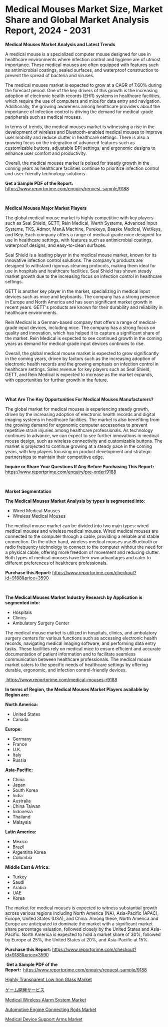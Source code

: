<p><h1>Medical Mouses Market Size, Market Share and Global Market Analysis Report, 2024 - 2031</h1></p><p><strong>Medical Mouses Market Analysis and Latest Trends</strong></p>
<p><p>A medical mouse is a specialized computer mouse designed for use in healthcare environments where infection control and hygiene are of utmost importance. These medical mouses are often equipped with features such as antimicrobial coatings, sealed surfaces, and waterproof construction to prevent the spread of bacteria and viruses.</p><p>The medical mouses market is expected to grow at a CAGR of 7.60% during the forecast period. One of the key drivers of this growth is the increasing adoption of electronic health records (EHR) systems in healthcare facilities, which require the use of computers and mice for data entry and navigation. Additionally, the growing awareness among healthcare providers about the importance of infection control is driving the demand for medical-grade peripherals such as medical mouses.</p><p>In terms of trends, the medical mouses market is witnessing a rise in the development of wireless and Bluetooth-enabled medical mouses to improve user mobility and reduce clutter in healthcare settings. There is also a growing focus on the integration of advanced features such as customizable buttons, adjustable DPI settings, and ergonomic designs to enhance user comfort and productivity.</p><p>Overall, the medical mouses market is poised for steady growth in the coming years as healthcare facilities continue to prioritize infection control and user-friendly technology solutions.</p></p>
<p><strong>Get a Sample PDF of the Report:&nbsp;</strong> <a href="https://www.reportprime.com/enquiry/request-sample/9188">https://www.reportprime.com/enquiry/request-sample/9188</a></p>
<p>&nbsp;</p>
<p><strong>Medical Mouses Major Market Players</strong></p>
<p><p>The global medical mouse market is highly competitive with key players such as Seal Shield, GETT, Rein Medical, Werth Systems, Advanced Input Systems, TKS, Admor, Man＆Machine, Purekeys, Baaske Medical, WetKeys, and IKey. Each company offers a range of medical-grade mice designed for use in healthcare settings, with features such as antimicrobial coatings, waterproof designs, and easy-to-clean surfaces.</p><p>Seal Shield is a leading player in the medical mouse market, known for its innovative infection control solutions. The company's products are designed to withstand rigorous cleaning protocols, making them ideal for use in hospitals and healthcare facilities. Seal Shield has shown steady market growth due to the increasing focus on infection control in healthcare settings.</p><p>GETT is another key player in the market, specializing in medical input devices such as mice and keyboards. The company has a strong presence in Europe and North America and has seen significant market growth in recent years. GETT's products are known for their durability and reliability in healthcare environments.</p><p>Rein Medical is a German-based company that offers a range of medical-grade input devices, including mice. The company has a strong focus on quality and innovation, which has helped it to capture a significant share of the market. Rein Medical is expected to see continued growth in the coming years as demand for medical-grade input devices continues to rise.</p><p>Overall, the global medical mouse market is expected to grow significantly in the coming years, driven by factors such as the increasing adoption of electronic health records and the growing emphasis on infection control in healthcare settings. Sales revenue for key players such as Seal Shield, GETT, and Rein Medical is expected to increase as the market expands, with opportunities for further growth in the future.</p></p>
<p>&nbsp;</p>
<p><strong>What Are The Key Opportunities For Medical Mouses Manufacturers?</strong></p>
<p><p>The global market for medical mouses is experiencing steady growth, driven by the increasing adoption of electronic health records and digital imaging systems in healthcare facilities. The market is also benefiting from the growing demand for ergonomic computer accessories to prevent repetitive strain injuries among healthcare professionals. As technology continues to advance, we can expect to see further innovations in medical mouse design, such as wireless connectivity and customizable buttons. The market is projected to continue growing at a steady pace in the coming years, with key players focusing on product development and strategic partnerships to maintain their competitive edge.</p></p>
<p><strong>Inquire or Share Your Questions If Any Before Purchasing This Report:</strong> <a href="https://www.reportprime.com/enquiry/pre-order/9188">https://www.reportprime.com/enquiry/pre-order/9188</a></p>
<p>&nbsp;</p>
<p><strong>Market Segmentation</strong></p>
<p><strong>The Medical Mouses Market Analysis by types is segmented into:</strong></p>
<p><ul><li>Wired Medical Mouses</li><li>Wireless Medical Mouses</li></ul></p>
<p><p>The medical mouse market can be divided into two main types: wired medical mouses and wireless medical mouses. Wired medical mouses are connected to the computer through a cable, providing a reliable and stable connection. On the other hand, wireless medical mouses use Bluetooth or radio frequency technology to connect to the computer without the need for a physical cable, offering more freedom of movement and reducing clutter. Both types of medical mouses have their own advantages and cater to different preferences of healthcare professionals.</p></p>
<p><strong>Purchase this Report:&nbsp;</strong><a href="https://www.reportprime.com/checkout?id=9188&price=3590">https://www.reportprime.com/checkout?id=9188&price=3590</a></p>
<p>&nbsp;</p>
<p><strong>The Medical Mouses Market Industry Research by Application is segmented into:</strong></p>
<p><ul><li>Hospitals</li><li>Clinics</li><li>Ambulatory Surgery Center</li></ul></p>
<p><p>The medical mouse market is utilized in hospitals, clinics, and ambulatory surgery centers for various functions such as accessing electronic health records, navigating medical imaging software, and performing data entry tasks. These facilities rely on medical mice to ensure efficient and accurate documentation of patient information and to facilitate seamless communication between healthcare professionals. The medical mouse market caters to the specific needs of healthcare settings by offering durable, ergonomic, and infection control-friendly devices.</p></p>
<p><a href="https://www.reportprime.com/medical-mouses-r9188">&nbsp;https://www.reportprime.com/medical-mouses-r9188</a></p>
<p><strong>In terms of Region, the Medical Mouses Market Players available by Region are:</strong></p>
<p>
    <p> <strong> North America: </strong>
        <ul>
            <li>United States</li>
            <li>Canada</li>
        </ul>
        </p> 
    <p> <strong> Europe: </strong>
        <ul>
            <li>Germany</li>
            <li>France</li>
            <li>U.K.</li>
            <li>Italy</li>
            <li>Russia</li>
        </ul>
        </p> 
    <p> <strong> Asia-Pacific: </strong>
        <ul>
            <li>China</li>
            <li>Japan</li>
            <li>South Korea</li>
            <li>India</li>
            <li>Australia</li>
            <li>China Taiwan</li>
            <li>Indonesia</li>
            <li>Thailand</li>
            <li>Malaysia</li>
        </ul>
        </p> 
    <p> <strong> Latin America: </strong>
        <ul>
            <li>Mexico</li>
            <li>Brazil</li>
            <li>Argentina Korea</li>
            <li>Colombia</li>
        </ul>
        </p> 
    <p> <strong> Middle East & Africa: </strong>
        <ul>
            <li>Turkey</li>
            <li>Saudi</li>
            <li>Arabia</li>
            <li>UAE</li>
            <li>Korea</li>
        </ul>
    </p>
    </p>
<p><p>The market for medical mouses is expected to witness substantial growth across various regions including North America (NA), Asia-Pacific (APAC), Europe, United States (USA), and China. Among these, North America and Europe are anticipated to dominate the market with a significant market share percentage valuation, followed closely by the United States and Asia-Pacific. North America is expected to hold a market share of 30%, followed by Europe at 25%, the United States at 20%, and Asia-Pacific at 15%.</p></p>
<p><strong>Purchase this Report: </strong><a href="https://www.reportprime.com/checkout?id=9188&price=3590">https://www.reportprime.com/checkout?id=9188&price=3590</a></p>
<p>&nbsp;<strong>Get a Sample PDF of the Report:&nbsp;&nbsp;</strong><a href="https://www.reportprime.com/enquiry/request-sample/9188">https://www.reportprime.com/enquiry/request-sample/9188</a></p>
<p><strong></strong></p>
<p><p><a href="https://www.linkedin.com/pulse/highly-transparent-low-iron-glass-market-provides-detailed-hm3fe?trackingId=s%2FRJsTnaJ4Uji0NK%2BXnEeQ%3D%3D">Highly Transparent Low Iron Glass Market</a></p><p><a href="https://github.com/lily-u-genius/Market-Research-Report-List-1/blob/main/661596323422.md">ゲーム開発サービス</a></p><p><a href="https://github.com/suaretopek9/Market-Research-Report-List-2/blob/main/medical-wireless-alarm-system-market.md">Medical Wireless Alarm System Market</a></p><p><a href="https://www.linkedin.com/pulse/automotive-engine-connecting-rods-market-furnish-information-nv3qe?trackingId=ZpWOSYlQe9nHrsBzxeYGhw%3D%3D">Automotive Engine Connecting Rods Market</a></p><p><a href="https://github.com/moyahfrancoestellec51j635wcx/Market-Research-Report-List-2/blob/main/medical-device-support-arms-market.md">Medical Device Support Arms Market</a></p></p>